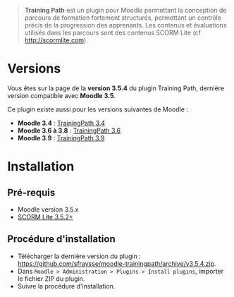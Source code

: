 > **Training Path** est un plugin pour Moodle permettant la conception de parcours de formation fortement structurés, permettant un contrôle précis de la progression des apprenants. Les contenus et évaluations utilisés dans les parcours sont des contenus SCORM Lite (cf http://scormlite.com).


# Versions

Vous êtes sur la page de la **version 3.5.4** du plugin Training Path, dernière version compatible avec **Moodle 3.5**.

Ce plugin existe aussi pour les versions suivantes de Moodle :
- **Moodle 3.4** : [TrainingPath 3.4](https://github.com/sfraysse/moodle-trainingpath/tree/3.4)
- **Moodle 3.6 à 3.8** : [TrainingPath 3.6](https://github.com/sfraysse/moodle-trainingpath/tree/3.6)
- **Moodle 3.9** : [TrainingPath 3.9](https://github.com/sfraysse/moodle-trainingpath)


# Installation


## Pré-requis

- Moodle version 3.5.x
- [SCORM Lite 3.5.2+](https://github.com/sfraysse/moodle-scormlite/tree/3.5)


## Procédure d'installation

- Télécharger la dernière version du plugin : https://github.com/sfraysse/moodle-trainingpath/archive/v3.5.4.zip.
- Dans `Moodle > Administration > Plugins > Install plugins`, importer le fichier ZIP du plugin.
- Suivre la procédure d'installation.



